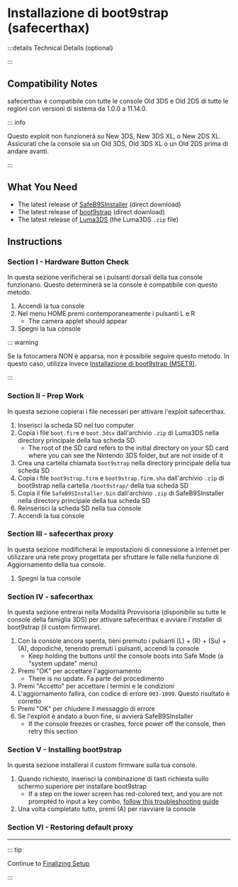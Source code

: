 # Installazione di boot9strap (safecerthax)

:::details Technical Details (optional)

:::

## Compatibility Notes

safecerthax è compatibile con tutte le console Old 3DS e Old 2DS di tutte le regioni con versioni di sistema da 1.0.0 a 11.14.0.

::: info

Questo exploit non funzionerà su New 3DS, New 3DS XL, o New 2DS XL. Assicurati che la console sia un Old 3DS, Old 3DS XL o un Old 2DS prima di andare avanti.

:::

## What You Need

- The latest release of [SafeB9SInstaller](https://github.com/d0k3/SafeB9SInstaller/releases/download/v0.0.7/SafeB9SInstaller-20170605-122940.zip) (direct download)
- The latest release of [boot9strap](https://github.com/SciresM/boot9strap/releases/download/1.4/boot9strap-1.4.zip) (direct download)
- The latest release of [Luma3DS](https://github.com/LumaTeam/Luma3DS/releases/latest) (the Luma3DS `.zip` file)

## Instructions

### Section I - Hardware Button Check

In questa sezione verificherai se i pulsanti dorsali della tua console funzionano. Questo determinerà se la console è compatibile con questo metodo.

1. Accendi la tua console
2. Nel menu HOME premi contemporaneamente i pulsanti L e R
   - The camera applet should appear
3. Spegni la tua console

::: warning

Se la fotocamera NON è apparsa, non è possibile seguire questo metodo. In questo caso, utilizza invece [Installazione di boot9strap (MSET9)](installing-boot9strap-\(mset9\)).

:::

### Section II - Prep Work

In questa sezione copierai i file necessari per attivare l'exploit safecerthax.

1. Inserisci la scheda SD nel tuo computer
2. Copia i file `boot.firm` e `boot.3dsx` dall'archivio `.zip` di Luma3DS nella directory principale della tua scheda SD
   - The root of the SD card refers to the initial directory on your SD card where you can see the Nintendo 3DS folder, but are not inside of it
3. Crea una cartella chiamata `boot9strap` nella directory principale della tua scheda SD
4. Copia i file `boot9strap.firm` e `boot9strap.firm.sha` dall'archivio `.zip` di boot9strap nella cartella `/boot9strap/` della tua scheda SD
5. Copia il file `SafeB9SInstaller.bin` dall'archivio `.zip` di SafeB9SInstaller nella directory principale della tua scheda SD
6. Reinserisci la scheda SD nella tua console
7. Accendi la tua console

### Section III - safecerthax proxy

In questa sezione modificherai le impostazioni di connessione a Internet per utilizzare una rete proxy progettata per sfruttare le falle nella funzione di Aggiornamento della tua console.

<!--@include: ./_include/addproxy.md -->

1. Spegni la tua console

### Section IV - safecerthax

In questa sezione entrerai nella Modalità Provvisoria (disponibile su tutte le console della famiglia 3DS) per attivare safecerthax e avviare l'installer di boot9strap (il custom firmware).

1. Con la console ancora spenta, tieni premuto i pulsanti (L) + (R) + (Su) + (A), dopodiché, tenendo premuti i pulsanti, accendi la console
   - Keep holding the buttons until the console boots into Safe Mode (a "system update" menu)
2. Premi "OK" per accettare l'aggiornamento
   - There is no update. Fa parte del procedimento
3. Premi "Accetto" per accettare i termini e le condizioni
4. L'aggiornamento fallirà, con codice di errore `003-1099`. Questo risultato è corretto
5. Premi "OK" per chiudere il messaggio di errore
6. Se l'exploit è andato a buon fine, si avvierà SafeB9SInstaller
   - If the console freezes or crashes, force power off the console, then retry this section

### Section V - Installing boot9strap

In questa sezione installerai il custom firmware sulla tua console.

1. Quando richiesto, inserisci la combinazione di tasti richiesta sullo schermo superiore per installare boot9strap
   - If a step on the lower screen has red-colored text, and you are not prompted to input a key combo, [follow this troubleshooting guide](troubleshooting#issues-with-safeb9sinstaller)
2. Una volta completato tutto, premi (A) per riavviare la console

<!--@include: ./_include/configure-luma3ds.md -->

<!--@include: ./_include/luma3ds-installed-note.md -->

### Section VI - Restoring default proxy

<!--@include: ./_include/rmproxy.md -->

___

::: tip

Continue to [Finalizing Setup](finalizing-setup)

:::
